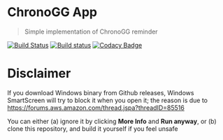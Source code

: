 # ChronoGG App

> Simple implementation of ChronoGG reminder

[![Build Status](https://travis-ci.org/RumbleFrog/ChronoGG-App.svg?branch=master)](https://travis-ci.org/RumbleFrog/ChronoGG-App)
[![Build status](https://ci.appveyor.com/api/projects/status/8nhbbpqanivjht9q?svg=true)](https://ci.appveyor.com/project/RumbleFrog/chronogg-app)
[![Codacy Badge](https://api.codacy.com/project/badge/Grade/8b443a30606e4a4bbcae1f0c235de4b6)](https://app.codacy.com/app/RumbleFrog/ChronoGG-App?utm_source=github.com&utm_medium=referral&utm_content=RumbleFrog/ChronoGG-App)

# Disclaimer

If you download Windows binary from Github releases, Windows SmartScreen will try to block it when you open it; the reason is due to https://forums.aws.amazon.com/thread.jspa?threadID=85516

You can either (a) ignore it by clicking **More Info** and **Run anyway**, or (b) clone this repository, and build it yourself if you feel unsafe

